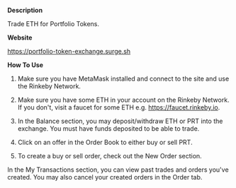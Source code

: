 <strong>Description</strong>  

Trade ETH for Portfolio Tokens.  

<strong>Website</strong>  

https://portfolio-token-exchange.surge.sh

<strong>How To Use</strong>  

1. Make sure you have MetaMask installed and connect to the site and use the Rinkeby Network.  

2. Make sure you have some ETH in your account on the Rinkeby Network. If you don't, visit a faucet for some ETH e.g. https://faucet.rinkeby.io.  

3. In the Balance section, you may deposit/withdraw ETH or PRT into the exchange. You must have funds deposited to be able to trade.

4. Click on an offer in the Order Book to either buy or sell PRT.

5. To create a buy or sell order, check out the New Order section.  

In the My Transactions section, you can view past trades and orders you've created. You may also cancel your created orders in the Order tab.
